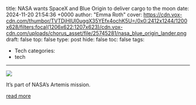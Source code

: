 title: NASA wants SpaceX and Blue Origin to deliver cargo to the moon
date: 2024-11-20 21:54:36 +0000
author: "Emma Roth"
cover: https://cdn.vox-cdn.com/thumbor/TVTDjHIUl0uggX35YEfx4ochK5U=/0x0:2412x1244/1200x628/filters:focal(1206x622:1207x623)/cdn.vox-cdn.com/uploads/chorus_asset/file/25745281/nasa_blue_origin_lander.png
draft: false
top: false
type: post
hide: false
toc: false
tags:
  - Tech
categories:
  - tech
---

![](https://cdn.vox-cdn.com/thumbor/TVTDjHIUl0uggX35YEfx4ochK5U=/0x0:2412x1244/1200x628/filters:focal(1206x622:1207x623)/cdn.vox-cdn.com/uploads/chorus_asset/file/25745281/nasa_blue_origin_lander.png)

It’s part of NASA’s Artemis mission.

[read more](https://www.theverge.com/2024/11/20/24301744/nasa-spacex-blue-origin-cargo-mission-artemis)

